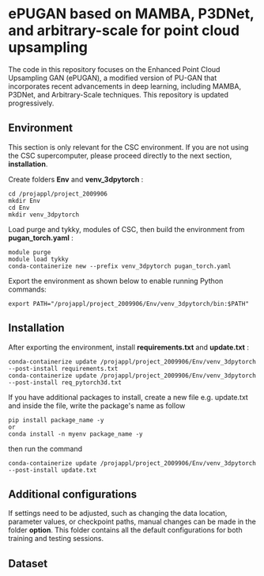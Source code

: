 # ePUGAN based on MAMBA, P3DNet, and arbitrary-scale for point cloud upsampling
The code in this repository focuses on the Enhanced Point Cloud Upsampling GAN (ePUGAN), a modified version of PU-GAN that incorporates recent advancements in deep learning, including MAMBA, P3DNet, and Arbitrary-Scale techniques. This repository is updated progressively.

<!-- Environment -->
## Environment

This section is only relevant for the CSC environment. If you are not using the CSC supercomputer, please proceed directly to the next section, **installation**.

Create folders **Env** and **venv_3dpytorch** :
```
cd /projappl/project_2009906
mkdir Env
cd Env
mkdir venv_3dpytorch
```
Load purge and tykky, modules of CSC, then build the environment from **pugan_torch.yaml** :
```
module purge
module load tykky
conda-containerize new --prefix venv_3dpytorch pugan_torch.yaml
```

Export the environment as shown below to enable running Python commands:
```
export PATH="/projappl/project_2009906/Env/venv_3dpytorch/bin:$PATH"
```

## Installation
<!-- Installation -->
After exporting the environment, install **requirements.txt** and **update.txt** :
```
conda-containerize update /projappl/project_2009906/Env/venv_3dpytorch --post-install requirements.txt
conda-containerize update /projappl/project_2009906/Env/venv_3dpytorch --post-install req_pytorch3d.txt
```

If you have additional packages to install, create a new file e.g. update.txt and inside the file, write the package's name as follow
```
pip install package_name -y
or
conda install -n myenv package_name -y
```

then run the command
```
conda-containerize update /projappl/project_2009906/Env/venv_3dpytorch --post-install update.txt
```

## Additional configurations
<!-- Additional configurations -->

If settings need to be adjusted, such as changing the data location, parameter values, or checkpoint paths, manual changes can be made in the folder **option**. This folder contains all the default configurations for both training and testing sessions.

## Dataset
<!-- Dataset -->

<!-- New dataset -->

<!-- Creating new dataset from mesh file -->

<!-- Run Training -->

<!-- Run Testing -->

